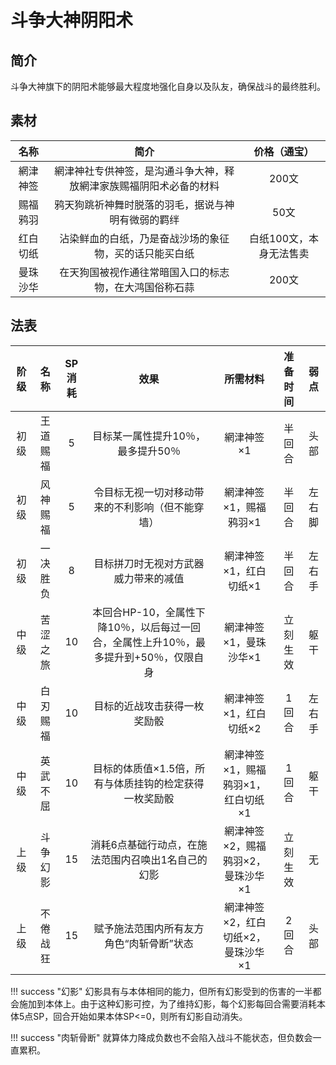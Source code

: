 # 斗争大神阴阳术

## 简介

斗争大神旗下的阴阳术能够最大程度地强化自身以及队友，确保战斗的最终胜利。

## 素材

名称|简介|价格（通宝）
:--:|:--:|:--:
網津神签|網津神社专供神签，是沟通斗争大神，释放網津家族赐福阴阳术必备的材料|200文
赐福鸦羽|鸦天狗跳祈神舞时脱落的羽毛，据说与神明有微弱的羁绊|50文
红白切纸|沾染鲜血的白纸，乃是奋战沙场的象征物，买的话只能买白纸|白纸100文，本身无法售卖
曼珠沙华|在天狗国被视作通往常暗国入口的标志物，在大鸿国俗称石蒜|200文

## 法表

阶级|名称|SP消耗|效果|所需材料|准备时间|弱点
:--:|:--:|:--:|:--:|:--:|:--:|:--:
初级|王道赐福|5|目标某一属性提升10％，最多提升50％|網津神签×1|半回合|头部
初级|风神赐福|5|令目标无视一切对移动带来的不利影响（但不能穿墙）|網津神签×1，赐福鸦羽×1|半回合|左右脚
初级|一决胜负|8|目标拼刀时无视对方武器威力带来的减值|網津神签×1，红白切纸×1|半回合|左右手
中级|苦涩之旅|10|本回合HP-10，全属性下降10％，以后每过一回合，全属性上升10％，最多提升到+50％，仅限自身|網津神签×1，曼珠沙华×1|立刻生效|躯干
中级|白刃赐福|10|目标的近战攻击获得一枚奖励骰|網津神签×1，红白切纸×2|1回合|左右手
中级|英武不屈|10|目标的体质值×1.5倍，所有与体质挂钩的检定获得一枚奖励骰|網津神签×1，赐福鸦羽×1，红白切纸×1|1回合|躯干
上级|斗争幻影|15|消耗6点基础行动点，在施法范围内召唤出1名自己的幻影|網津神签×2，赐福鸦羽×2，曼珠沙华×1|立刻生效|无
上级|不倦战狂|15|赋予施法范围内所有友方角色“肉斩骨断”状态|網津神签×2，红白切纸×2，曼珠沙华×1|2回合|头部

!!! success "幻影"
    幻影具有与本体相同的能力，但所有幻影受到的伤害的一半都会施加到本体上。由于这种幻影可控，为了维持幻影，每个幻影每回合需要消耗本体5点SP，回合开始如果本体SP<=0，则所有幻影自动消失。

!!! success "肉斩骨断"
    就算体力降成负数也不会陷入战斗不能状态，但负数会一直累积。